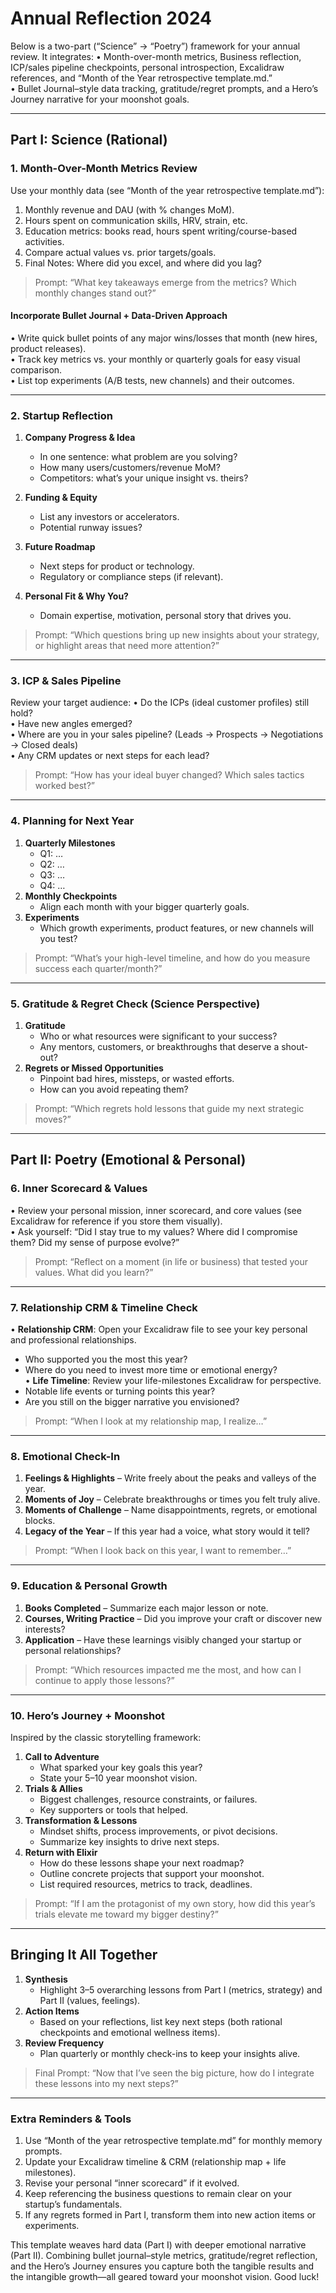 # Annual Reflection 2024

Below is a two-part (“Science” → “Poetry”) framework for your annual review. It integrates:
• Month-over-month metrics, Business reflection, ICP/sales pipeline checkpoints, personal introspection, Excalidraw references, and “Month of the Year retrospective template.md.”  
• Bullet Journal–style data tracking, gratitude/regret prompts, and a Hero’s Journey narrative for your moonshot goals.

---
## Part I: Science (Rational)

### 1. Month-Over-Month Metrics Review
Use your monthly data (see “Month of the year retrospective template.md”):
1. Monthly revenue and DAU (with % changes MoM).  
2. Hours spent on communication skills, HRV, strain, etc.  
3. Education metrics: books read, hours spent writing/course-based activities.  
4. Compare actual values vs. prior targets/goals.  
5. Final Notes: Where did you excel, and where did you lag?

> Prompt: “What key takeaways emerge from the metrics? Which monthly changes stand out?”

#### Incorporate Bullet Journal + Data-Driven Approach
• Write quick bullet points of any major wins/losses that month (new hires, product releases).  
• Track key metrics vs. your monthly or quarterly goals for easy visual comparison.  
• List top experiments (A/B tests, new channels) and their outcomes.

---

### 2. Startup Reflection

1. **Company Progress & Idea**  
   - In one sentence: what problem are you solving?  
   - How many users/customers/revenue MoM?  
   - Competitors: what’s your unique insight vs. theirs?  

2. **Funding & Equity**  
   - List any investors or accelerators.  
   - Potential runway issues?  

3. **Future Roadmap**  
   - Next steps for product or technology.  
   - Regulatory or compliance steps (if relevant).  

4. **Personal Fit & Why You?**  
   - Domain expertise, motivation, personal story that drives you.  

> Prompt: “Which questions bring up new insights about your strategy, or highlight areas that need more attention?”

---

### 3. ICP & Sales Pipeline
Review your target audience:
• Do the ICPs (ideal customer profiles) still hold?  
• Have new angles emerged?  
• Where are you in your sales pipeline? (Leads → Prospects → Negotiations → Closed deals)  
• Any CRM updates or next steps for each lead?

> Prompt: “How has your ideal buyer changed? Which sales tactics worked best?”

---

### 4. Planning for Next Year
1. **Quarterly Milestones**  
   - Q1: …  
   - Q2: …  
   - Q3: …  
   - Q4: …  
2. **Monthly Checkpoints**  
   - Align each month with your bigger quarterly goals.  
3. **Experiments**  
   - Which growth experiments, product features, or new channels will you test?

> Prompt: “What’s your high-level timeline, and how do you measure success each quarter/month?”

---

### 5. Gratitude & Regret Check (Science Perspective)
1. **Gratitude**  
   - Who or what resources were significant to your success?  
   - Any mentors, customers, or breakthroughs that deserve a shout-out?  
2. **Regrets or Missed Opportunities**  
   - Pinpoint bad hires, missteps, or wasted efforts.  
   - How can you avoid repeating them?

> Prompt: “Which regrets hold lessons that guide my next strategic moves?”

---

## Part II: Poetry (Emotional & Personal)

### 6. Inner Scorecard & Values
• Review your personal mission, inner scorecard, and core values (see Excalidraw for reference if you store them visually).  
• Ask yourself: “Did I stay true to my values? Where did I compromise them? Did my sense of purpose evolve?”

> Prompt: “Reflect on a moment (in life or business) that tested your values. What did you learn?”

---

### 7. Relationship CRM & Timeline Check
• **Relationship CRM**: Open your Excalidraw file to see your key personal and professional relationships.  
   - Who supported you the most this year?  
   - Where do you need to invest more time or emotional energy?  
• **Life Timeline**: Review your life-milestones Excalidraw for perspective.  
   - Notable life events or turning points this year?  
   - Are you still on the bigger narrative you envisioned?

> Prompt: “When I look at my relationship map, I realize…”

---

### 8. Emotional Check-In
1. **Feelings & Highlights** – Write freely about the peaks and valleys of the year.  
2. **Moments of Joy** – Celebrate breakthroughs or times you felt truly alive.  
3. **Moments of Challenge** – Name disappointments, regrets, or emotional blocks.  
4. **Legacy of the Year** – If this year had a voice, what story would it tell?

> Prompt: “When I look back on this year, I want to remember…”

---

### 9. Education & Personal Growth
1. **Books Completed** – Summarize each major lesson or note.  
2. **Courses, Writing Practice** – Did you improve your craft or discover new interests?  
3. **Application** – Have these learnings visibly changed your startup or personal relationships?

> Prompt: “Which resources impacted me the most, and how can I continue to apply those lessons?”

---

### 10. Hero’s Journey + Moonshot
Inspired by the classic storytelling framework:

1. **Call to Adventure**  
   - What sparked your key goals this year?  
   - State your 5–10 year moonshot vision.  
2. **Trials & Allies**  
   - Biggest challenges, resource constraints, or failures.  
   - Key supporters or tools that helped.  
3. **Transformation & Lessons**  
   - Mindset shifts, process improvements, or pivot decisions.  
   - Summarize key insights to drive next steps.  
4. **Return with Elixir**  
   - How do these lessons shape your next roadmap?  
   - Outline concrete projects that support your moonshot.  
   - List required resources, metrics to track, deadlines.

> Prompt: “If I am the protagonist of my own story, how did this year’s trials elevate me toward my bigger destiny?”

---

## Bringing It All Together

1. **Synthesis**  
   - Highlight 3–5 overarching lessons from Part I (metrics, strategy) and Part II (values, feelings).  
2. **Action Items**  
   - Based on your reflections, list key next steps (both rational checkpoints and emotional wellness items).  
3. **Review Frequency**  
   - Plan quarterly or monthly check-ins to keep your insights alive.

> Final Prompt: “Now that I’ve seen the big picture, how do I integrate these lessons into my next steps?”

---

### Extra Reminders & Tools
1. Use “Month of the year retrospective template.md” for monthly memory prompts.  
2. Update your Excalidraw timeline & CRM (relationship map + life milestones).  
3. Revise your personal “inner scorecard” if it evolved.  
4. Keep referencing the business questions to remain clear on your startup’s fundamentals.  
5. If any regrets formed in Part I, transform them into new action items or experiments.

This template weaves hard data (Part I) with deeper emotional narrative (Part II). Combining bullet journal–style metrics, gratitude/regret reflection, and the Hero’s Journey ensures you capture both the tangible results and the intangible growth—all geared toward your moonshot vision. Good luck!  
